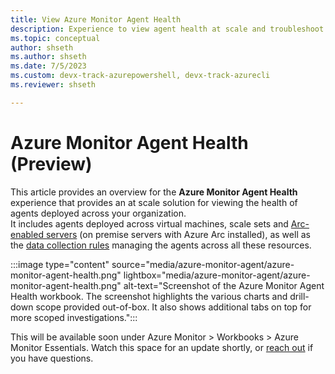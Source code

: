 ```yaml
---
title: View Azure Monitor Agent Health
description: Experience to view agent health at scale and troubleshoot issues related to data collection via agents
ms.topic: conceptual
author: shseth
ms.author: shseth
ms.date: 7/5/2023
ms.custom: devx-track-azurepowershell, devx-track-azurecli
ms.reviewer: shseth

---
```


# Azure Monitor Agent Health (Preview)

This article provides an overview for the **Azure Monitor Agent Health** experience that provides an at scale solution for viewing the health of agents deployed across your organization.  
It includes agents deployed across virtual machines, scale sets and [Arc-enabled servers](../../azure-arc/servers/overview.md) (on premise servers with Azure Arc installed), as well as the [data collection rules](../essentials/data-collection-rule-overview.md) managing the agents across all these resources.

:::image type="content" source="media/azure-monitor-agent/azure-monitor-agent-health.png" lightbox="media/azure-monitor-agent/azure-monitor-agent-health.png" alt-text="Screenshot of the Azure Monitor Agent Health workbook. The screenshot highlights the various charts and drill-down scope provided out-of-box. It also shows additional tabs on top for more scoped investigations.":::

This will be available soon under Azure Monitor > Workbooks > Azure Monitor Essentials. Watch this space for an update shortly, or [reach out](mailto:obs-agent-pms@microsoft.com) if you have questions.
